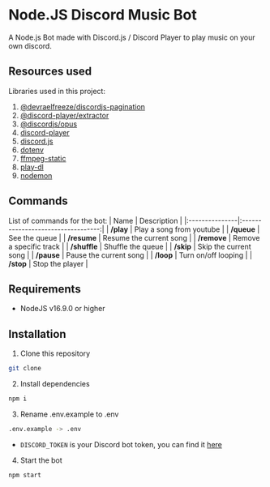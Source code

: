 # Node.JS Discord Music Bot

A Node.js Bot made with Discord.js / Discord Player to play music on your own discord.

## Resources used

Libraries used in this project:

1. [@devraelfreeze/discordjs-pagination](https://www.npmjs.com/package/@devraelfreeze/discordjs-pagination)
2. [@discord-player/extractor](https://www.npmjs.com/package/@discord-player/extractor)
3. [@discordjs/opus](https://www.npmjs.com/package/@discordjs/opus)
4. [discord-player](https://www.npmjs.com/package/discord-player)
5. [discord.js](https://www.npmjs.com/package/discord.js)
6. [dotenv](https://www.npmjs.com/package/dotenv)
7. [ffmpeg-static](https://www.npmjs.com/package/ffmpeg-static)
8. [play-dl](https://www.npmjs.com/package/play-dl)
9. [nodemon](https://www.npmjs.com/package/nodemon)

## Commands

List of commands for the bot:
| Name | Description |
|:---------------|:----------------------------------:|
| **/play** | Play a song from youtube |
| **/queue** | See the queue |
| **/resume** | Resume the current song |
| **/remove** | Remove a specific track |
| **/shuffle** | Shuffle the queue |
| **/skip** | Skip the current song |
| **/pause** | Pause the current song |
| **/loop** | Turn on/off looping |
| **/stop** | Stop the player |

## Requirements

-   NodeJS v16.9.0 or higher

## Installation

1. Clone this repository

```sh
git clone
```

2. Install dependencies

```sh
npm i
```

3. Rename .env.example to .env

```sh
.env.example -> .env
```

-   `DISCORD_TOKEN` is your Discord bot token, you can find it [here](https://discord.com/developers/applications)

4. Start the bot

```sh
npm start
```
